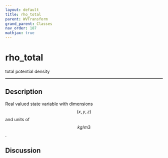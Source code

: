```yaml
---
layout: default
title: rho_total
parent: WVTransform
grand_parent: Classes
nav_order: 187
mathjax: true
---
```


#  rho_total

total potential density


---

## Description
Real valued state variable with dimensions $$(x,y,z)$$ and units of $$kg/m3$$.

## Discussion

